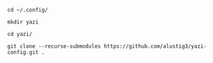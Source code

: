 ```shell
cd ~/.config/
```
```shell
mkdir yazi
```
```shell
cd yazi/
```
```shell
git clone --recurse-submodules https://github.com/alustig3/yazi-config.git .
```